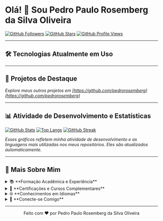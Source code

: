 # Olá! 👋 Sou Pedro Paulo Rosemberg da Silva Oliveira

[![GitHub Followers](https://img.shields.io/github/followers/pedrorosemberg?style=social&label=Seguidores)](https://github.com/pedrorosemberg)
[![GitHub Stars](https://img.shields.io/github/stars/pedrorosemberg?style=social&label=Estrelas)](https://github.com/pedrorosemberg)
[![GitHub Profile Views](https://komarev.com/ghpvc/?username=pedrorosemberg&color=blue)](https://github.com/pedrorosemberg)

---

## 🛠️ Tecnologias Atualmente em Uso

---

## 🌟 Projetos de Destaque

*Explore meus outros projetos em [https://github.com/pedrorosemberg](https://github.com/pedrorosemberg)*

---

## 📊 Atividade de Desenvolvimento e Estatísticas

[![GitHub Stats](https://github-readme-stats.vercel.app/api?username=pedrorosemberg&show_icons=true&theme=dark&include_all_commits=true&count_private=true&line_height=25&hide_border=true)](https://github.com/anuraghazra/github-readme-stats)
[![Top Langs](https://github-readme-stats.vercel.app/api/top-langs/?username=pedrorosemberg&layout=compact&theme=dark&hide_border=true)](https://github.com/anuraghazra/github-readme-stats)
[![GitHub Streak](https://github-readme-streak-stats.herokuapp.com/?user=pedrorosemberg&theme=dark&hide_border=true)](https://git.io/streak-stats)

*Esses gráficos refletem minha atividade de desenvolvimento e as linguagens mais utilizadas nos meus repositórios. Eles são atualizados automaticamente.*

---

## 💼 Mais Sobre Mim

<details>
<summary>📚 **Formação Acadêmica e Experiência**</summary>
<br>
Minha jornada acadêmica inclui **graduação em Marketing** (2022) e **pós-graduações em MBA Marketing, Criatividade e Inovação** (2023) e **MBA em Gestão Comercial e Inteligência de Mercado** (2023), todas pelo Centro Universitário Leonardo da Vinci UNIASSELVI. Atualmente, estou cursando **Bacharelado em Ciência da Computação** (Faculdade Única de Ipatinga) e **Técnico em Desenvolvimento de Sistemas** (PROZ Educação), além de **especializações em Segurança da Informação, Gestão de Riscos e Cibersegurança, Computação Forense e Gestão da Tecnologia da Informação** pelo CENES e FACULDADE FOCUS.

<br>

Em minha experiência profissional, sou **Sócio-fundador e Representante Legal na METADAX TECNOLOGIA E SERVIÇOS LTDA** (desde 2025), onde criamos sites e sistemas.
<br>
Para visualização em **fundos escuros (tema padrão do GitHub)**:
![Logo METADAX (Fundo Escuro)](https://metadax.com.br/assets/metadax.svg#gh-dark-mode-only)
<br>
Para visualização em **fundos claros (tema claro do GitHub)**:
![Logo METADAX (Fundo Claro)](https://metadax.com.br/assets/logo2.svg#gh-light-mode-only)
<br>
Atuo como **Estagiário no Programa Rota Futuro da FIEMG** (desde 2025) e fui **Desenvolvedor de Produtos Digitais** na ECONX SERVIÇOS DIGITAIS (2024-2025). Minha trajetória inclui também posições como **Estagiário de Growth Hacking** na In8 Servicos On-Line Ltda (2021-2022) e **Analista de Marketing e Comunicação** no CEDIN (2020-2021).
</details>

<details>
<summary>🏅 **Certificações e Cursos Complementares**</summary>
<br>
Possuo certificações e extensões que ampliam minhas competências:
<ul class="list-disc list-inside mt-2">
  <li>**CS50's Cybersecurity** (Google Inc. e Harvard University, 2025)</li>
  <li>**Cientista do Marketing Digital** (V4 COMPANY, 2021-2022)</li>
  <li>**Dashboard com Google Data Studio** (IBPAD, 2021)</li>
  <li>**Gestão de projetos ágeis e tradicionais** (Descomplica, 2020-2021)</li>
  <li>**Curso de Análise, Observação e Detecção de Comportamentos Suspeitos** (Academia Nacional de Polícia da Polícia Federal, 2019-2020)</li>
</ul>
</details>

<details>
<summary>🌐 **Conhecimentos em Idiomas**</summary>
<br>
<ul class="list-disc list-inside mt-2">
  <li>***Inglês:*** Compreende Razoavelmente, Fala Razoavelmente, Lê Razoavelmente, Escreve Razoavelmente</li>
  <li>***Francês:*** Compreende Pouco, Fala Pouco, Lê Razoavelmente</li>
  <li>***Espanhol:*** Lê Pouco</li>
  <li>***Italiano:*** Compreende Pouco, Lê Pouco</li>
</ul>
</details>

<details>
<summary>🔗 **Conecte-se Comigo**</summary>
<br>
<ul class="list-disc list-inside mt-2">
  <li>***Lattes iD:*** [http://lattes.cnpq.br/2162940985603250](http://lattes.cnpq.br/2162940985603250)</li>
  <li>***Email para contato:*** [pedro.rosemberg@fiemg.com.br](mailto:pedro.rosemberg@fiemg.com.br)</li>
  <li>***Homepage FIEMG:*** [https://www.fiemg.com.br/](https://www.fiemg.com.br/)</li>
  <li>***Orcid iD:*** [https://orcid.org/0000-0002-4947-8174](https://orcid.org/0000-0002-4947-8174)</li>
</ul>
</details>

---

<p align="center">
  Feito com ❤️ por Pedro Paulo Rosemberg da Silva Oliveira
</p>
